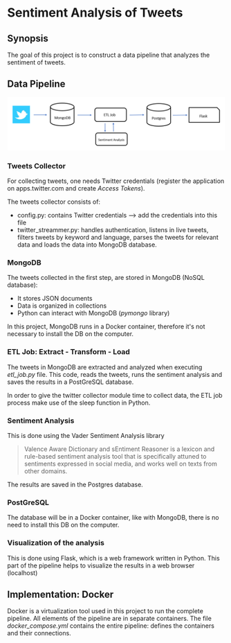 # Sentiment Analysis of Tweets

## Synopsis
The goal of this project is to construct a data pipeline that analyzes the sentiment of tweets.

## Data Pipeline
![Screenshot](pipeline.png)


### Tweets Collector
For collecting tweets, one needs Twitter credentials (register the application on apps.twitter.com and create *Access Tokens*). 

The tweets collector consists of:
- config.py: contains Twitter credentials --> add the credentials into this file
- twitter_streammer.py: handles authentication, listens in live tweets, filters tweets by keyword and language, parses the tweets for relevant data and loads the data into MongoDB database.

### MongoDB
The tweets collected in the first step, are stored in MongoDB (NoSQL database):
- It stores JSON documents
- Data is organized in collections
- Python can interact with MongoDB (*pymongo* library)

In this project, MongoDB runs in a Docker container, therefore it's not necessary to install the DB on the computer.

### ETL Job: Extract - Transform - Load
The tweets in MongoDB are extracted and analyzed when executing *etl_job.py* file. This code, reads the tweets, runs the sentiment analysis and saves the results in a PostGreSQL database.

In order to give the twitter collector module time to collect data, the ETL job process make use of the sleep function in Python.   


### Sentiment Analysis
This is done using the Vader Sentiment Analysis library 

>Valence Aware Dictionary and sEntiment Reasoner is a lexicon and rule-based sentiment analysis tool that is specifically attuned to sentiments expressed in social media, and works well on texts from other domains.

The results are saved in the Postgres database.


### PostGreSQL
The database will be in a Docker container, like with MongoDB, there is no need to install this DB on the computer.


### Visualization of the analysis
This is done using Flask, which is a web framework written in Python. This part of the pipeline helps to visualize the results in a web browser (localhost)


## Implementation: Docker
Docker is a virtualization tool used in this project to run the complete pipeline. All elements of the pipeline are in separate containers. The file *docker_compose.yml* contains the entire pipeline: defines the containers and their connections.


